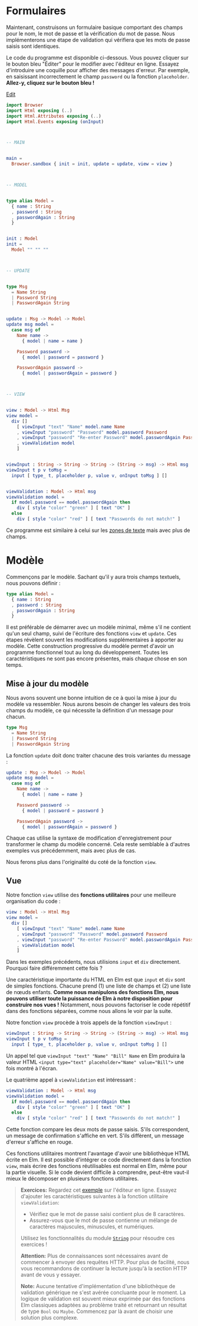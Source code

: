 # Formulaires

Maintenant, construisons un formulaire basique comportant des champs pour le nom, le mot de passe et la vérification du mot de passe. Nous implémenterons une étape de validation qui vérifiera que les mots de passe saisis sont identiques.

Le code du programme est disponible ci-dessous. Vous pouvez cliquer sur le bouton bleu "Éditer" pour le modifier avec l'éditeur en ligne. Essayez d'introduire une coquille pour afficher des messages d'erreur. Par exemple, en saisissant incorrectement le champ `password` ou la fonction `placeholder`. **Allez-y, cliquez sur le bouton bleu !**

<div class="edit-link"><a href="https://elm-lang.org/examples/forms">Edit</a></div>

```elm
import Browser
import Html exposing (..)
import Html.Attributes exposing (..)
import Html.Events exposing (onInput)



-- MAIN


main =
  Browser.sandbox { init = init, update = update, view = view }



-- MODEL


type alias Model =
  { name : String
  , password : String
  , passwordAgain : String
  }


init : Model
init =
  Model "" "" ""



-- UPDATE


type Msg
  = Name String
  | Password String
  | PasswordAgain String


update : Msg -> Model -> Model
update msg model =
  case msg of
    Name name ->
      { model | name = name }

    Password password ->
      { model | password = password }

    PasswordAgain password ->
      { model | passwordAgain = password }



-- VIEW


view : Model -> Html Msg
view model =
  div []
    [ viewInput "text" "Name" model.name Name
    , viewInput "password" "Password" model.password Password
    , viewInput "password" "Re-enter Password" model.passwordAgain PasswordAgain
    , viewValidation model
    ]


viewInput : String -> String -> String -> (String -> msg) -> Html msg
viewInput t p v toMsg =
  input [ type_ t, placeholder p, value v, onInput toMsg ] []


viewValidation : Model -> Html msg
viewValidation model =
  if model.password == model.passwordAgain then
    div [ style "color" "green" ] [ text "OK" ]
  else
    div [ style "color" "red" ] [ text "Passwords do not match!" ]
```

Ce programme est similaire à celui sur les [zones de texte](text_fields.md) mais avec plus de champs.


# Modèle

Commençons par le modèle. Sachant qu'il y aura trois champs textuels, nous pouvons définir :

```elm
type alias Model =
  { name : String
  , password : String
  , passwordAgain : String
  }
```

Il est préférable de démarrer avec un modèle minimal, même s'il ne contient qu'un seul champ, suivi de l'écriture des fonctions `view` et `update`. Ces étapes révèlent souvent les modifications supplémentaires à apporter au modèle. Cette construction progressive du modèle permet d'avoir un programme fonctionnel tout au long du développement. Toutes les caractéristiques ne sont pas encore présentes, mais chaque chose en son temps.

## Mise à jour du modèle

Nous avons souvent une bonne intuition de ce à quoi la mise à jour du modèle va ressembler. Nous aurons besoin de changer les valeurs des trois champs du modèle, ce qui nécessite la définition d'un message pour chacun.

```elm
type Msg
  = Name String
  | Password String
  | PasswordAgain String
```

La fonction `update` doit donc traiter chacune des trois variantes du message :

```elm
update : Msg -> Model -> Model
update msg model =
  case msg of
    Name name ->
      { model | name = name }

    Password password ->
      { model | password = password }

    PasswordAgain password ->
      { model | passwordAgain = password }
```

Chaque cas utilise la syntaxe de modification d'enregistrement pour transformer le champ du modèle concerné. Cela reste semblable à d'autres exemples vus précédemment, mais avec plus de cas.

Nous ferons plus dans l'originalité du coté de la fonction `view`.


## Vue

Notre fonction `view` utilise des **fonctions utilitaires** pour une meilleure organisation du code :

```elm
view : Model -> Html Msg
view model =
  div []
    [ viewInput "text" "Name" model.name Name
    , viewInput "password" "Password" model.password Password
    , viewInput "password" "Re-enter Password" model.passwordAgain PasswordAgain
    , viewValidation model
    ]
```

Dans les exemples précédents, nous utilisions `input` et `div` directement. Pourquoi faire différemment cette fois ?

Une caractéristique importante du HTML en Elm est que `input` et `div` sont de simples fonctions. Chacune prend (1) une liste de champs et (2) une liste de nœuds enfants. **Comme nous manipulons des fonctions Elm, nous pouvons utiliser toute la puissance de Elm à notre disposition pour construire nos vues !** Notamment, nous pouvons factoriser le code répétitif dans des fonctions séparées, comme nous allons le voir par la suite.

Notre fonction `view` procède à trois appels de la fonction `viewInput` :

```elm
viewInput : String -> String -> String -> (String -> msg) -> Html msg
viewInput t p v toMsg =
  input [ type_ t, placeholder p, value v, onInput toMsg ] []
```

Un appel tel que `viewInput "text" "Name" "Bill" Name` en Elm produira la valeur HTML `<input type="text" placeholder="Name" value="Bill">` une fois montré à l'écran.

Le quatrième appel à `viewValidation` est intéressant :

```elm
viewValidation : Model -> Html msg
viewValidation model =
  if model.password == model.passwordAgain then
    div [ style "color" "green" ] [ text "OK" ]
  else
    div [ style "color" "red" ] [ text "Passwords do not match!" ]
```

Cette fonction compare les deux mots de passe saisis. S'ils correspondent, un message de confirmation s'affiche en vert. S'ils diffèrent, un message d'erreur s'affiche en rouge.

Ces fonctions utilitaires montrent l'avantage d'avoir une bibliothèque HTML écrite en Elm. Il est possible d'intégrer ce code directement dans la fonction `view`, mais écrire des fonctions réutilisables est normal en Elm, même pour la partie visuelle. Si le code devient difficile à comprendre, peut-être vaut-il mieux le décomposer en plusieurs fonctions utilitaires.

> **Exercices:** Regardez cet [exemple](https://elm-lang.org/examples/forms) sur l'éditeur en ligne. Essayez d'ajouter les caractéristiques suivantes à la fonction utilitaire `viewValidation`:
>
>  - Vérifiez que le mot de passe saisi contient plus de 8 caractères.
>  - Assurez-vous que le mot de passe contienne un mélange de caractères majuscules, minuscules, et numériques.
>
> Utilisez les fonctionnalités du module [`String`](https://package.elm-lang.org/packages/elm/core/latest/String) pour résoudre ces exercices !
>
> **Attention:** Plus de connaissances sont nécessaires avant de commencer à envoyer des requêtes HTTP. Pour plus de facilité, nous vous recommandons de continuer la lecture jusqu'à la section HTTP avant de vous y essayer.
>
> **Note:** Aucune tentative d'implémentation d'une bibliothèque de validation générique ne s'est avérée concluante pour le moment. La logique de validation est souvent mieux exprimée par des fonctions Elm classiques adaptées au problème traité et retournant un résultat de type `Bool` ou `Maybe`. Commencez par là avant de choisir une solution plus complexe.
